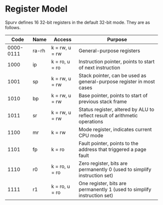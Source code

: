 # Register Model

Spurv defines 16 32-bit registers in the default 32-bit mode. They are as follows.

Code      | Name    | Access         | Purpose
----------|---------|----------------|--------
0000-0111 | ra-rh   | k = rw, u = rw | General-purpose registers
1000      | ip      | k = ro, u = ro | Instruction pointer, points to start of next instruction
1001      | sp      | k = rw, u = rw | Stack pointer, can be used as general-purpose register in most cases
1010      | bp      | k = rw, u = rw | Base pointer, points to start of previous stack frame
1011      | sr      | k = rw, u = rw | Status register, altered by ALU to reflect result of arithmetic operations
1100      | mr      | k = rw         | Mode register, indicates current CPU mode
1101      | fp      | k = ro         | Fault pointer, points to the address that triggered a page fault
1110      | r0      | k = ro, u = ro | Zero register, bits are permanently 0 (used to simplify instruction set)
1111      | r1      | k = ro, u = ro | One register, bits are permanently 1 (used to simplify instruction set)
